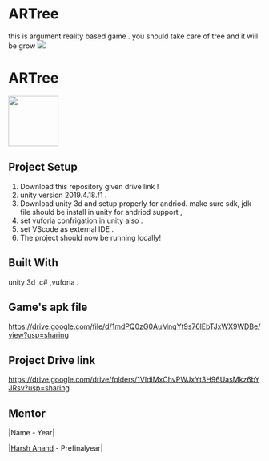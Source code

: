 # ARTree
this is argument reality based game . you should take care of tree and it will be grow 
<a href="https://devlup-labs.github.io"><img src="https://img.shields.io/badge/Developed%20under-Winter%20of%20Code%2C%20DevlUp%20Labs-blue"/></a>

# ARTree
<img src='.readme/favicon/android-chrome-512x512.png' height="100px">

## Project Setup
1. Download this repository given drive link !
2. unity version 2019.4.18.f1 .
3. Download unity 3d and setup properly for andriod. make sure sdk, jdk file should be install in unity for andriod support ,
5. set vuforia confrigation in unity also  . 
6. set VScode as external IDE .
7. The project should now be running locally!

## Built With
unity 3d ,c# ,vuforia .

## Game's apk file 
https://drive.google.com/file/d/1mdPQ0zG0AuMnqYt9s76lEbTJxWX9WDBe/view?usp=sharing

## Project Drive link 
https://drive.google.com/drive/folders/1VIdiMxChvPWJxYt3H96UasMkz6bYJRsv?usp=sharing

## Mentor 
|Name - Year|

|[Harsh Anand](https://github.com/harsh-not-haarsh) - Prefinalyear|
